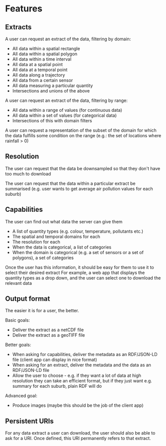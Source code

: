 # Features

## Extracts
A user can request an extract of the data, filtering by domain:
- All data within a spatial rectangle
- All data within a spatial polygon
- All data within a time interval
- All data at a spatial point
- All data at a temporal point
- All data along a trajectory
- All data from a certain sensor
- All data measuring a particular quantity
- Intersections and unions of the above

A user can request an extract of the data, filtering by range:
- All data within a range of values (for continuous data)
- All data within a set of values (for categorical data)
- Intersections of this with domain filters

A user can request a representation of the subset of the domain for which the data fulfills some condition on the range
(e.g.: the set of locations where rainfall > 0)

## Resolution
The user can request that the data be downsampled so that they don't have too much to download

The user can request that the data within a particular extract be summarised (e.g. user wants to get average air pollution values for each suburb)

## Capabilities
The user can find out what data the server can give them
- A list of quantity types (e.g. colour, temperature, pollutants etc.)
- The spatial and temporal domains for each
- The resolution for each
- When the data is categorical, a list of categories
- When the domain is categorical (e.g. a set of sensors or a set of polygons), a set of categories

Once the user has this information, it should be easy for them to use it to select their desired extract
For example, a web app that displays the quantity types as a drop down, and the user can select one to download the relevant data

## Output format
The easier it is for a user, the better.

Basic goals:
- Deliver the extract as a netCDF file
- Deliver the extract as a geoTIFF file

Better goals:
- When asking for capabilities, deliver the metadata as an RDF/JSON-LD file (client app can display in nice format)
- When asking for an extract, deliver the metadata and the data as an RDF/JSON-LD file
- Allow the user to choose - e.g. if they want a lot of data at high resolution they can take an efficient format, but if they just want e.g. summary for each suburb, plain RDF will do

Advanced goal:
- Produce images (maybe this should be the job of the client app)

## Persistent URIs
For any data extract a user can download, the user should also be able to ask for a URI. Once defined, this URI permanently refers to that extract.

